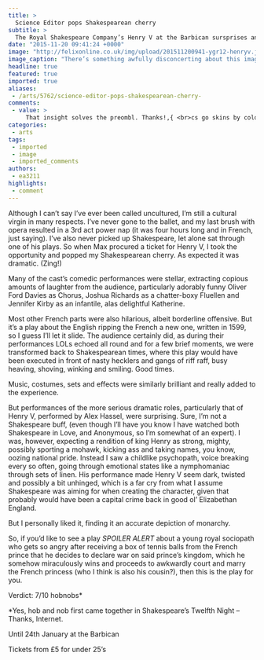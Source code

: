 ```yaml
---
title: >
  Science Editor pops Shakespearean cherry
subtitle: >
  The Royal Shakespeare Company’s Henry V at the Barbican sursprises and delights
date: "2015-11-20 09:41:24 +0000"
image: "http://felixonline.co.uk/img/upload/201511200941-ygr12-henryv.jpg"
image_caption: "There’s something awfully disconcerting about this image – why no real horse?"
headline: true
featured: true
imported: true
aliases:
 - /arts/5762/science-editor-pops-shakespearean-cherry-
comments:
 - value: >
     That insight solves the preombl. Thanks!,{ <br>cs go skins by color http://sceducator.com/classy/index.php?item/3719
categories:
 - arts
tags:
 - imported
 - image
 - imported_comments
authors:
 - ea3211
highlights:
 - comment
---
```


Although I can’t say I’ve ever been called uncultured, I’m still a cultural virgin in many respects. I’ve never gone to the ballet, and my last brush with opera resulted in a 3rd act power nap (it was four hours long and in French, just saying). I’ve also never picked up Shakespeare, let alone sat through one of his plays. So when Max procured a ticket for Henry V, I took the opportunity and popped my Shakespearean cherry. As expected it was dramatic. (Zing!)

Many of the cast’s comedic performances were stellar, extracting copious amounts of laughter from the audience, particularly adorably funny Oliver Ford Davies as Chorus, Joshua Richards as a chatter-boxy Fluellen and Jennifer Kirby as an infantile, alas delightful Katherine.

Most other French parts were also hilarious, albeit borderline offensive. But it’s a play about the English ripping the French a new one, written in 1599, so I guess I’ll let it slide. The audience certainly did, as during their performances LOLs echoed all round and for a few brief moments, we were transformed back to Shakespearean times, where this play would have been executed in front of nasty hecklers and gangs of riff raff, busy heaving, shoving, winking and smiling. Good times.

Music, costumes, sets and effects were similarly brilliant and really added to the experience.

But performances of the more serious dramatic roles, particularly that of Henry V, performed by Alex Hassel, were surprising. Sure, I’m not a Shakespeare buff, (even though I’ll have you know I have watched both Shakespeare in Love, and Anonymous, so I’m somewhat of an expert). I was, however, expecting a rendition of king Henry as strong, mighty, possibly sporting a mohawk, kicking ass and taking names, you know, oozing national pride. Instead I saw a childlike psychopath, voice breaking every so often, going through emotional states like a nymphomaniac through sets of linen. His performance made Henry V seem dark, twisted and possibly a bit unhinged, which is a far cry from what I assume Shakespeare was aiming for when creating the character, given that probably would have been a capital crime back in good ol’ Elizabethan England.

But I personally liked it, finding it an accurate depiction of monarchy.

So, if you’d like to see a play *SPOILER ALERT* about a young royal sociopath who gets so angry after receiving a box of tennis balls from the French prince that he decides to declare war on said prince’s kingdom, which he somehow miraculously wins and proceeds to awkwardly court and marry the French princess (who I think is also his cousin?), then this is the play for you.

Verdict: 7/10 hobnobs*

*Yes, hob and nob first came together in Shakespeare’s Twelfth Night – Thanks, Internet.

Until 24th January at the Barbican

Tickets from £5 for under 25’s

